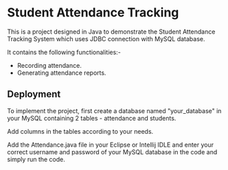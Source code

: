 
# Student Attendance Tracking

This is a project designed in Java to demonstrate the Student Attendance Tracking System which uses JDBC connection with MySQL database.

It contains the following functionalities:-
- Recording attendance. 
- Generating attendance reports. 





## Deployment

To implement the project, first create a database named "your_database" in your MySQL containing 2 tables - attendance and students.

Add columns in the tables according to your needs.

Add the Attendance.java file in your Eclipse or Intellij IDLE and enter your correct username and password of your MySQL database in the code and simply run the code.






